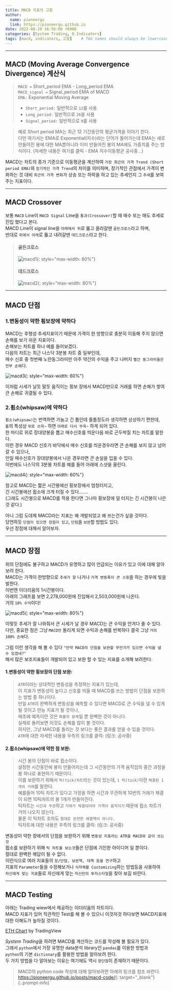 ```yaml
---
title: MACD 지표의 고찰
author:
  name: pioneergu
  link: https://pioneergu.github.io
date: 2022-08-20 16:56:00 +0900
categories: [System Trading, 0.Indicators]
tags: [macd, indicators, 고찰]    # TAG names should always be lowercase
---
```


---
## **MACD (Moving Average Convergence Divergence) 계산식**

> `MACD =` Short\_period EMA - Long\_period EMA  
> `MACD_signal =` Signal\_period EMA of MACD  
> `EMA:` Exponential Moving Average
> 
> -   `Short_period:` 일반적으로 `12`를 사용
> -   `Long_period:` 일반적으로 `26`을 사용
> -   `Signal_period:` 일반적으로 `9`를 사용

> 예로 Short period MA는 최근 12 기간동안의 평균가격을 이야기 한다.  
> 다만 여기서는 EMA로 Exponential(지수)라는 단어가 들어가는데 EMA는 새로만들어진 봉에 대한 MA뿐아니라 이미 만들어진 봉의 MA에도 가중치를 주는 방식이다. (자세한 내용은 여기를 클릭 - EMA 지수이동평균 공사중...)

MACD는 차트의 종가 기준으로 이동평균을 계산하여 `가장 최근의 가격 Trend (Short period EMA)`와 `장기적인 가격 Trend`의 차이를 의미하며, 장기적인 관점에서 가격이 변화하는 것 대비 `최근의 가격 변화`가 상승 또는 하락을 하고 있는 추세인지 그 `추세`를 보여주는 지표이다.

---
## **MACD Crossover**

보통 `MACD` Line이 `MACD Signal` Line을 `통과(Crossover)`할 때 매수 또는 매도 추세로 진입 했다고 본다.  
MACD Line이 signal line을 `아래에서 위`로 뚫고 올라갈땐 `골든크로스`라고 하며,  
반대로 `위에서 아래`로 뚫고 내려갈땐 `데드크로스`라고 한다.

> #### **골든크로스**
> 
> ![macd1](/assets/img/posting/systemtrading/macd1.jpg){: style="max-width: 80%"}
> 
> #### **데드크로스**
> 
> ![macd2](/assets/img/posting/systemtrading/macd2.jpg){: style="max-width: 80%"}

---
## **MACD 단점**

### **1.변동성이 약한 횡보장에 약하다**

MACD는 후행성 추세지표이기 때문에 가격이 한 방향으로 충분히 이동해 주지 않으면 손해를 보기 쉬운 지표이다.  
손해보는 차트를 하나 예를 들어보겠다.  
다음의 차트는 최근 나스닥 3분봉 차트 중 일부인데,  
매수 신호 중 첫번째 노란동그라미만 아주 약간의 수익을 주고 나머지 `빨간 동그라미들은 전부 손해`다.

![macd3](/assets/img/posting/systemtrading/macd3.jpg){: style="max-width: 60%"}

이처럼 시세가 날듯 말듯 움직이는 횡보 장에서 MACD만으로 거래를 하면 손해가 쌓여 큰 손해로 귀결될 수 있다.

### **2.휩소(whipsaw)에 약하다**

`휩소(whipsaw)`는 번역하면 가늘고 긴 톱인데 줄톱정도라 생각하면 상상하기 편한데,  
`톱`의 특성상 `위로 쓰윽~` 하면 `아래로 다시 쑤욱~` 하게 되어 있다.  
한 마디로 위로 장대양봉을 뽑고 매수신호를 띄운다음 바로 곤두박질 치는 차트를 말한다.  
이런 경우 MACD 신호가 바닥에서 매수 신호를 띄운경우라면 큰 손해를 보지 않고 넘어갈 수 있으나,  
만일 매수신호가 장대양봉에서 나온 경우라면 큰 손실을 입을 수 있다.  
이번에도 나스닥의 3분봉 차트를 예를 들어 아래에 스샷을 올린다.

![macd4](/assets/img/posting/systemtrading/macd4.jpg){: style="max-width: 60%"}

참고로 MACD는 짧은 시간봉에선 횡보장에서 엄청터지고,  
긴 시간봉에선 휩소에 크게 터질 수 있다.......  
(그래도 시간봉으로 MACD를 적용 한다면 그나마 횡보장에 덜 터지는 긴 시간봉이 나은것 같다.)

아니 그럼 도데체 MACD라는 지표는 왜 개발되었고 왜 쓰는건가 싶을 것이다.  
당연하듯 `단점이 있으면 장점이 있고`, `단점`을 `보완`할 방법도 있다.  
우선 장점에 대해서 알아보자.

---
## **MACD 장점**

위의 단점에도 불구하고 MACD가 유명하고 많이 언급되는 이유가 있고 이에 대해 알아보려 한다.  
MACD는 가격이 한방향으로 `추세가 잘` 나거나 `가격 변동폭이 큰 스윙`을 하는 경우에 빛을 발한다.  
이번엔 이더리움의 1시간봉이다.  
아래의 그래프를 보면 2,278,000원에 진입해서 2,503,000원에 나온다.  
거의 `10% 수익`이다!

![macd5](/assets/img/posting/systemtrading/macd5.jpg){: style="max-width: 80%"}

이렇듯 추세가 잘 나와줘서 큰 시세가 날 경우 MACD는 큰 수익을 안겨다 줄 수 있다.  
다만, 중요한 점은 그냥 `MACD만` 돌리게 되면 수익과 손해를 반복하다 결국 그냥 `거의 100% 손해`다.

그럼 이런 생각을 해 볼 수 있다 `"만약 MACD의 단점을 보완할 무언가가 있으면 수익을 낼 수 있겠네?"`  
해서 많은 보조지표들이 개발되어 있고 보완 할 수 있는 지표를 소개해 보려한다.

#### **1.변동성이 약한 횡보장의 단점 보완:**

> `ATR`이라는 상대적인 변동성을 측정하는 지표가 있는데,  
> 이 지표가 변동성이 높다고 신호를 띄울 때 MACD를 쓰는 방법이 단점을 보완하는 방법 중 하나이다.  
> 만일 `ATR`이 완벽하게 변동성을 예측할 수 있다면 MACD로 큰 수익을 낼 수 있게 될 것이고 만능 지표가 될 것이나,  
> 애초에 예측이란 것은 `확률의 문제`일 뿐 완벽한 것이 아니다.  
> 실제로 돌려보면 이것도 손해를 많이 볼 것이다.  
> 하지만, 그냥 MACD를 돌리는 것 보다는 좋은 결과를 얻을 수 있을 것이다.  
> `ATR`에 대한 자세한 내용을 우측의 링크를 클릭: (링크: 공사중)

#### **2.휩소(whipsaw)에 약한 점 보완:**

> 시간 봉의 단점이 바로 휩소이다.  
> 설정한 시간동안에 봉이 만들어지는데 그 시간동안의 가격 움직임의 중간 과정을 봉 하나로 표현하기 때문이다.  
> 이를 보완하기 위해서 `틱(tick)차트`라는 것이 있는데, `1 틱(tick)`이란 `체결된 1개의 거래`를 말한다.  
> 예를들어 10틱 차트가 있다고 가정을 하면 시간과 무관하게 10번의 거래가 체결이 되면 10틱차트의 봉 1개가 만들어진다.  
> 틱차트는 `시간과 무관`하고 `거래가 체결되어야 가격이 움직이기` 때문에 휩소 차트가 거의 나오지 않는다.  
> 물론 이 틱차트 조차도 `절대로 완전한 해결책이 아니다.`  
> 틱차트에 대한 내용은 우측의 링크를 클릭: (링크: 공사중)

변동성이 약한 장에서의 단점을 보완하기 위해 `변동성 지표라는 ATR을 MACD와 같이 쓰는 것`  
휩소를 보완하기 위해 `틱 차트를 보는것`들은 단점에 기인한 아이디어 일 뿐이다.  
절대로 완벽한 해답이 될 수 없다.  
이런식으로 여러 지표들의 `장/단점, 보완책, 대책 등을 연구`하고  
지표의 `Parameter`들을 수정해보거나 `식자체를 Customizing`하는 방법등을 사용하여  
`자신에게 맞는 지표`들로 자신에게 맞는 `자신만의 투자스타일`을 찾아 보길 바란다.

---
## **MACD Testing**
아래는 Trading wiew에서 제공하는 이더리움의 차트이다.  
MACD 지표가 있어 직관적인 Test를 해 볼 수 있으니 이것저것 하다보면 MACD지표에 대한 이해도가 높아질 것이다.  
  
<!-- TradingView Widget BEGIN -->
<div class="tradingview-widget-container" id="tradingview-widget-container">
  <div id="tradingview_c075d"></div>
  <div class="tradingview-widget-copyright"><a href="https://www.tradingview.com/symbols/ETH/" rel="noopener" target="_blank"><span class="blue-text">ETH Chart</span></a> by TradingView</div>
  <script type="text/javascript" src="https://s3.tradingview.com/tv.js"></script>
  <script type="text/javascript">
    var widgetWidth = document.getElementById('tradingview-widget-container').clientWidth - 20;
    function tradingviewResize() {
      widgetWidth = document.getElementById('tradingview-widget-container').clientWidth - 20;
      new TradingView.widget(
      {
        "width": widgetWidth,
        "height": widgetWidth,
        "symbol": "ETH",
        "interval": "D",
        "timezone": "Etc/UTC",
        "theme": "dark",
        "style": "1",
        "locale": "en",
        "toolbar_bg": "#f1f3f6",
        "enable_publishing": false,
        "withdateranges": true,
        "hide_side_toolbar": false,
        "allow_symbol_change": true,
        "details": false,
        "studies": [
          "MACD@tv-basicstudies"
        ],
        "container_id": "tradingview_c075d"
      });
      // console.log(widgetWidth)
    }
    window.onload = function() {
      tradingviewResize();
      window.addEventListener('resize', tradingviewResize);
    }
  </script>
</div>
<!-- TradingView Widget END -->

*System Trading*을 하려면 MACD를 계산하는 코드를 작성해 볼 필요가 있다.  
그래서 `python`에서 가장 유명한 data분석 library인 `pandas`를 이용한 방법과  
`python`의 기본 `dictionary`를 활용한 방법을 알아보려 한다.  
두 가지 방법을 다 알아보는 이유는 여기에도 역시 `장단점`이 존재하기 때문이다.  

> MACD의 python code 작성에 대해 알아보려면 아래의 링크를 참조 바란다.  
> <https://pioneergu.github.io/posts/macd-code/>{: target="_blank"}
{:.prompt-info}